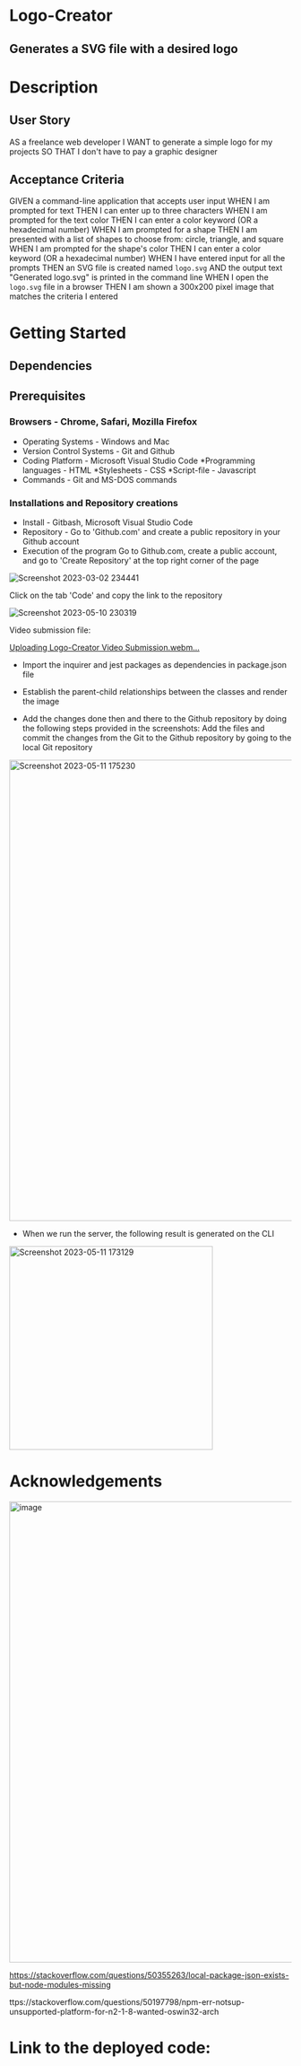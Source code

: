 # Logo-Creator
## Generates a SVG file with a desired logo
# Description
## User Story

AS a freelance web developer
I WANT to generate a simple logo for my projects
SO THAT I don't have to pay a graphic designer

## Acceptance Criteria

GIVEN a command-line application that accepts user input
WHEN I am prompted for text
THEN I can enter up to three characters
WHEN I am prompted for the text color
THEN I can enter a color keyword (OR a hexadecimal number)
WHEN I am prompted for a shape
THEN I am presented with a list of shapes to choose from: circle, triangle, and square
WHEN I am prompted for the shape's color
THEN I can enter a color keyword (OR a hexadecimal number)
WHEN I have entered input for all the prompts
THEN an SVG file is created named `logo.svg`
AND the output text "Generated logo.svg" is printed in the command line
WHEN I open the `logo.svg` file in a browser
THEN I am shown a 300x200 pixel image that matches the criteria I entered

# Getting Started
## Dependencies
## Prerequisites
### Browsers - Chrome, Safari, Mozilla Firefox
* Operating Systems - Windows and Mac
* Version Control Systems - Git and Github
* Coding Platform - Microsoft Visual Studio Code *Programming languages - HTML *Stylesheets - CSS *Script-file - Javascript
* Commands - Git and MS-DOS commands
### Installations and Repository creations
* Install - Gitbash, Microsoft Visual Studio Code
* Repository - Go to 'Github.com' and create a public repository in your Github account
* Execution of the program
Go to Github.com, create a public account, and go to 'Create Repository' at the top right corner of the page

![Screenshot 2023-03-02 234441](https://user-images.githubusercontent.com/122113060/222635558-4c891feb-0494-4cb2-b0d9-42503ed83efa.png)

Click on the tab 'Code' and copy the link to the repository

![Screenshot 2023-05-10 230319](https://github.com/Georgina5-2/Logo-Creator/assets/122113060/c000149f-bb79-428a-92f4-7df1ebfcaca8)

Video submission file:



[Uploading Logo-Creator Video Submission.webm…]()


* Import the inquirer and jest packages as dependencies in package.json file
* Establish the parent-child relationships between the classes and render the image

* Add the changes done then and there to the Github repository by doing the following steps provided in the screenshots: Add the files and commit the changes from the Git to the Github repository by going to the local Git repository

<img width="822" alt="Screenshot 2023-05-11 175230" src="https://github.com/Georgina5-2/Logo-Creator/assets/122113060/8f644bdb-94f1-49ca-ac54-dd691c8185e6">

* When we run the server, the following result is generated on the CLI

<img width="363" alt="Screenshot 2023-05-11 173129" src="https://github.com/Georgina5-2/Logo-Creator/assets/122113060/97672203-e54e-4fb7-b44b-28ae7f7bb6c4">

# Acknowledgements

<img width="822" alt="image" src="https://github.com/Georgina5-2/Logo-Creator/assets/122113060/1e6e3317-24f2-460d-b840-507d0da5baa0">

https://stackoverflow.com/questions/50355263/local-package-json-exists-but-node-modules-missing

ttps://stackoverflow.com/questions/50197798/npm-err-notsup-unsupported-platform-for-n2-1-8-wanted-oswin32-arch

# Link to the deployed code:








